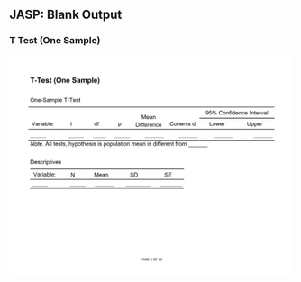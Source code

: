 ## JASP: Blank Output

### T Test (One Sample)

<p align="center"><kbd><img src="onesample.png"></kbd></p>
